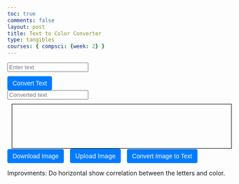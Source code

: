 ```yaml
---
toc: true
comments: false
layout: post
title: Text to Color Converter
type: tangibles
courses: { compsci: {week: 2} }
---
```

<html>
<head>
    <style>
    #container {
      display: flex;
      flex-direction: column;
      align-items: flex-start;
    }
    #textInput {
      margin-bottom: 10px;
    }
    #colorDisplay {
      width: 500px;
      height: 100px;
      border: 1px solid #000;
      margin-left: 10px;
    }
    #canvasContainer {
      margin-right: auto; 
      margin-top: 10px; 
    }
    button,
    label[for="fileInput"] {
      display: inline-block;
      padding: 8px 12px;
      font-size: 14px;
      background-color: #007bff;
      color: #fff;
      cursor: pointer;
      border: none;
      border-radius: 4px;
      margin-right: 10px;
    }
  </style>
</head>
<body>
  <div id="container">
    <input type="text" id="textInput" placeholder="Enter text">
    <button onclick="convertText()">Convert Text</button>
    <input type="text" id="textOutput" placeholder="Converted text" readonly>
  </div>
  <div id="canvasContainer">
    <div id="colorDisplay"></div>
    <button id="downloadBtn" onclick="downloadImage()">Download Image</button>
    <label for="fileInput">Upload Image</label>
    <input type="file" id="fileInput" onchange="convertImageToBinary(event)" style="display: none;">
    <button id="convertToTextBtn" onclick="convertImageToText()">Convert Image to Text</button>
  </div>

  <script>
    function textToBinary(text) {
      let binary = '';
      for (let i = 0; i < text.length; i++) {
        let charBinary = text[i].charCodeAt(0).toString(2);
        while (charBinary.length < 8) {
          charBinary = '0' + charBinary;
        }
        binary += charBinary;
      }
      return binary;
    }

    function binaryToRGB(binary) {
      let rgbValues = [];
      for (let i = 0; i < binary.length; i += 24) {
        let r = parseInt(binary.substring(i, i + 8), 2);
        let g = parseInt(binary.substring(i + 8, i + 16), 2);
        let b = parseInt(binary.substring(i + 16, i + 24), 2);
        if (!(r === 0 && g === 0 && b === 0)) {
          rgbValues.push([r, g, b]);
        }
      }
      return rgbValues;
    }

    function displayColor(rgbValues) {
      const canvas = document.createElement('canvas');
      canvas.width = rgbValues.length * 10;
      canvas.height = 50;
      const c = canvas.getContext('2d');
      for (let i = 0; i < rgbValues.length; i++) {
        c.fillStyle = `rgb(${rgbValues[i][0]}, ${rgbValues[i][1]}, ${rgbValues[i][2]})`;
        c.fillRect(i * 10, 0, 10, 50);
      }
      const colorDisplay = document.getElementById('colorDisplay');
      colorDisplay.innerHTML = '';
      colorDisplay.appendChild(canvas);
    }

    function convertText() {
      const inputText = document.getElementById('textInput').value;
      const binaryText = textToBinary(inputText);
      const rgbValues = binaryToRGB(binaryText);
      displayColor(rgbValues);
    }

    function downloadImage() {
      const canvas = document.querySelector('canvas');
      const dataURL = canvas.toDataURL(); 
      const a = document.createElement('a');
      a.href = dataURL;
      a.download = 'color_image.png'; 
      a.click();
    }

    function convertImageToBinary(event) {
      const file = event.target.files[0];
      const reader = new FileReader();
      reader.onload = function (e) {
        const image = new Image();
        image.onload = function () {
          const canvas = document.createElement('canvas');
          canvas.width = image.width;
          canvas.height = image.height;
          const ctx = canvas.getContext('2d');
          ctx.drawImage(image, 0, 0);
          const imageData = ctx.getImageData(0, 0, canvas.width, canvas.height).data;

          let binaryString = '';
          for (let i = 0; i < imageData.length; i += 4) {
            const r = imageData[i];
            const g = imageData[i + 1];
            const b = imageData[i + 2];

            if (!(r === 0 && g === 0 && b === 0)) {
              binaryString += ('00000000' + r.toString(2)).slice(-8);
              binaryString += ('00000000' + g.toString(2)).slice(-8);
              binaryString += ('00000000' + b.toString(2)).slice(-8);
            }
          }

          document.getElementById('textInput').value = binaryString;
        };
        image.src = e.target.result;
      };
      reader.readAsDataURL(file);
    }

    function convertImageToText() {
      const binaryString = document.getElementById('textInput').value;
      let text = '';
      let skipBlack = false;
      let uniqueColors = new Set(); 
      
      for (let i = 0; i < binaryString.length; i += 24) {
        const r = parseInt(binaryString.substring(i, i + 8), 2);
        const g = parseInt(binaryString.substring(i + 8, i + 16), 2);
        const b = parseInt(binaryString.substring(i + 16, i + 24), 2);
        
        if (r === 0 && g === 0 && b === 0) {
          skipBlack = true;
        } else {
          if (!skipBlack) {
            const colorKey = `${r}${g}${b}`;
            if (!uniqueColors.has(colorKey)) {
              text += String.fromCharCode(r) + String.fromCharCode(g) + String.fromCharCode(b);
              uniqueColors.add(colorKey);
            }
          }
          skipBlack = false;
        }
      }
      let convertedText = '';
      for (let i = 0; i < text.length; i += 3) {
        convertedText += text.substring(i, i + 3) + ' ';
      }
      document.getElementById('textOutput').value = convertedText.trim();
    }
  </script>
</body>
</html>

<p>
Improvments: Do horizontal show correlation between the letters and color.
</p>